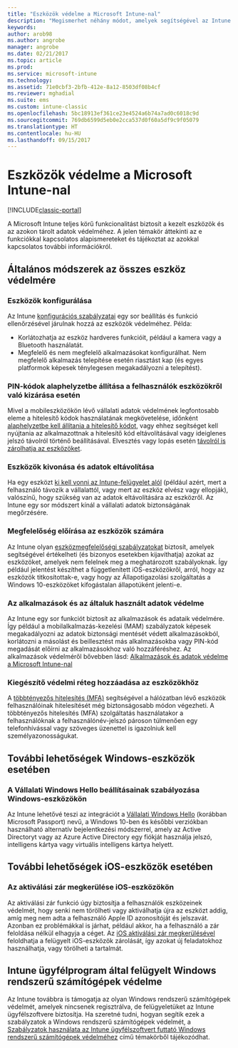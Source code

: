 ```yaml
---
title: "Eszközök védelme a Microsoft Intune-nal"
description: "Megismerhet néhány módot, amelyek segítségével az Intune segít megvédeni az eszközét a jogosulatlan hozzáféréstől és más fenyegetésektől."
keywords: 
author: arob98
ms.author: angrobe
manager: angrobe
ms.date: 02/21/2017
ms.topic: article
ms.prod: 
ms.service: microsoft-intune
ms.technology: 
ms.assetid: 71e0cbf3-2bfb-412e-8a12-8503df08b4cf
ms.reviewer: mghadial
ms.suite: ems
ms.custom: intune-classic
ms.openlocfilehash: 5bc18913ef361ce23e4524a6b74a7ad0c6018c9d
ms.sourcegitcommit: 769db6599d5eb0e2cca537d0f60a5df9c9f05079
ms.translationtype: HT
ms.contentlocale: hu-HU
ms.lasthandoff: 09/15/2017
---
```

# <a name="protect-devices-with-microsoft-intune"></a>Eszközök védelme a Microsoft Intune-nal

[!INCLUDE[classic-portal](../includes/classic-portal.md)]

A Microsoft Intune teljes körű funkcionalitást biztosít a kezelt eszközök és az azokon tárolt adatok védelméhez. A jelen témakör áttekinti az e funkciókkal kapcsolatos alapismereteket és tájékoztat az azokkal kapcsolatos további információkról.

## <a name="general-ways-to-protect-all-devices"></a>Általános módszerek az összes eszköz védelmére

### <a name="device-configuration"></a>Eszközök konfigurálása
Az Intune [konfigurációs szabályzatai](manage-settings-and-features-on-your-devices-with-microsoft-intune-policies.md) egy sor beállítás és funkció ellenőrzésével járulnak hozzá az eszközök védelméhez. Példa:
- Korlátozhatja az eszköz hardveres funkcióit, például a kamera vagy a Bluetooth használatát.
- Megfelelő és nem megfelelő alkalmazásokat konfigurálhat. Nem megfelelő alkalmazás telepítése esetén riasztást kap (és egyes platformok képesek ténylegesen megakadályozni a telepítést).

### <a name="reset-passcodes-when-users-are-locked-out-of-their-devices"></a>PIN-kódok alaphelyzetbe állítása a felhasználók eszközökről való kizárása esetén
Mivel a mobileszközökön lévő vállalati adatok védelmének legfontosabb eleme a hitelesítő kódok használatának megkövetelése, időnként [alaphelyzetbe kell állítania a hitelesítő kódot](use-remote-lock-and-passcode-reset-in-microsoft-intune.md), vagy ehhez segítséget kell nyújtania az alkalmazottnak a hitelesítő kód eltávolításával vagy ideiglenes jelszó távolról történő beállításával. Elvesztés vagy lopás esetén [távolról is zárolhatja az eszközöket](use-remote-lock-and-passcode-reset-in-microsoft-intune.md).

### <a name="retire-devices-and-remove-data"></a>Eszközök kivonása és adatok eltávolítása
Ha egy eszközt [ki kell vonni az Intune-felügyelet alól](retire-devices-from-microsoft-intune-management.md) (például azért, mert a felhasználó távozik a vállalattól, vagy mert az eszköz elvész vagy ellopják), valószínű, hogy szükség van az adatok eltávolítására az eszközről. Az Intune egy sor módszert kínál a vállalati adatok biztonságának megőrzésére.

### <a name="require-devices-to-be-compliant"></a>Megfelelőség előírása az eszközök számára
Az Intune olyan [eszközmegfelelőségi szabályzatokat](introduction-to-device-compliance-policies-in-microsoft-intune.md) biztosít, amelyek segítségével értékelheti (és bizonyos esetekben kijavíthatja) azokat az eszközöket, amelyek nem felelnek meg a meghatározott szabályoknak. Így például jelentést készíthet a függetlenített iOS-eszközökről, arról, hogy az eszközök titkosítottak-e, vagy hogy az Állapotigazolási szolgáltatás a Windows 10-eszközöket kifogástalan állapotúként jelenti-e.

### <a name="protect-apps-and-the-data-they-use"></a>Az alkalmazások és az általuk használt adatok védelme
Az Intune egy sor funkciót biztosít az alkalmazások és adataik védelmére. Így például a mobilalkalmazás-kezelési (MAM) szabályzatok képesek megakadályozni az adatok biztonsági mentését védett alkalmazásokból, korlátozni a másolást és beillesztést más alkalmazásokba vagy PIN-kód megadását előírni az alkalmazásokhoz való hozzáféréshez. Az alkalmazások védelméről bővebben lásd: [Alkalmazások és adatok védelme a Microsoft Intune-nal](protect-apps-and-data-with-microsoft-intune.md)

### <a name="add-an-additional-layer-of-protection-to-devices"></a>Kiegészítő védelmi réteg hozzáadása az eszközökhöz
A [többtényezős hitelesítés (MFA)](multi-factor-authentication-azure-active-directory.md) segítségével a hálózatban lévő eszközök felhasználóinak hitelesítését még biztonságosabb módon végezheti.  A többtényezős hitelesítés (MFA) szolgáltatás használatakor a felhasználóknak a felhasználónév-jelszó pároson túlmenően egy telefonhívással vagy szöveges üzenettel is igazolniuk kell személyazonosságukat.

## <a name="further-capabilities-for-windows-devices"></a>További lehetőségek Windows-eszközök esetében

### <a name="control-windows-hello-for-business-settings-on-windows-devices"></a>A Vállalati Windows Hello beállításainak szabályozása Windows-eszközökön
Az Intune lehetővé teszi az integrációt a [Vállalati Windows Hello](control-microsoft-passport-settings-on-devices-with-microsoft-intune.md) (korábban Microsoft Passport) nevű, a Windows 10-ben és későbbi verziókban használható alternatív bejelentkezési módszerrel, amely az Active Directoryt vagy az Azure Active Directory egy fiókját használja jelszó, intelligens kártya vagy virtuális intelligens kártya helyett.

## <a name="further-capabilities-for-ios-devices"></a>További lehetőségek iOS-eszközök esetében

### <a name="bypass-activation-lock-on-ios-devices"></a>Az aktiválási zár megkerülése iOS-eszközökön
Az aktiválási zár funkció úgy biztosítja a felhasználók eszközeinek védelmét, hogy senki nem törölheti vagy aktiválhatja újra az eszközt addig, amíg meg nem adta a felhasználó Apple ID azonosítóját és jelszavát. Azonban ez problémákkal is járhat, például akkor, ha a felhasználó a zár feloldása nélkül elhagyja a céget. Az [iOS aktiválási zár megkerülésével](help-protect-ios-devices-with-activation-lock-bypass-for-microsoft-intune.md) feloldhatja a felügyelt iOS-eszközök zárolását, így azokat új feladatokhoz használhatja, vagy törölheti a tartalmát.



## <a name="protect-windows-pcs-managed-with-the-intune-client"></a>Intune ügyfélprogram által felügyelt Windows rendszerű számítógépek védelme
Az Intune továbbra is támogatja az olyan Windows rendszerű számítógépek védelmét, amelyek nincsenek regisztrálva, de felügyeletüket az Intune ügyfélszoftvere biztosítja. Ha szeretné tudni, hogyan segítik ezek a szabályzatok a Windows rendszerű számítógépek védelmét, a [Szabályzatok használata az Intune ügyfélszoftvert futtató Windows rendszerű számítógépek védelméhez](policies-to-protect-windows-pcs-in-microsoft-intune.md) című témakörből tájékozódhat.
